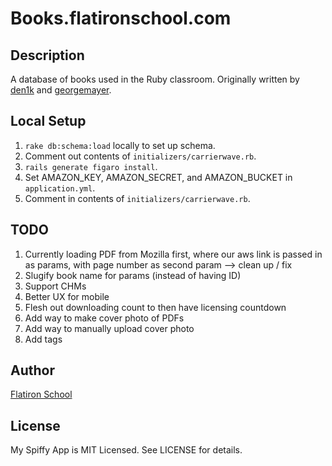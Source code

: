 # Books.flatironschool.com

## Description

A database of books used in the Ruby classroom. Originally written by [den1k](https://github.com/den1k/booxr) and [georgemayer](https://github.com/georgemayer/).

## Local Setup

1. `rake db:schema:load` locally to set up schema.
2. Comment out contents of `initializers/carrierwave.rb`.
3. `rails generate figaro install`.
4. Set AMAZON_KEY, AMAZON_SECRET, and AMAZON_BUCKET in `application.yml`.
5. Comment in contents of `initializers/carrierwave.rb`.

## TODO

1. Currently loading PDF from Mozilla first, where our aws link is passed in as params, with page number as second param --> clean up / fix
2. Slugify book name for params (instead of having ID)
3. Support CHMs
4. Better UX for mobile
5. Flesh out downloading count to then have licensing countdown
6. Add way to make cover photo of PDFs
7. Add way to manually upload cover photo
8. Add tags

## Author

[Flatiron School](http://flatironschool.com/)

## License

My Spiffy App is MIT Licensed. See LICENSE for details.
